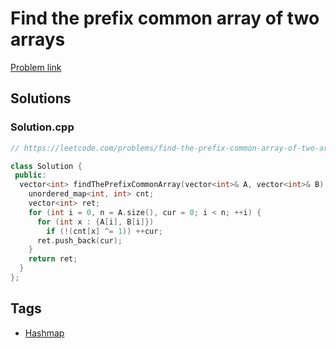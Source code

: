 # Find the prefix common array of two arrays

[Problem link](https://leetcode.com/problems/find-the-prefix-common-array-of-two-arrays/)

## Solutions


### Solution.cpp
```cpp
// https://leetcode.com/problems/find-the-prefix-common-array-of-two-arrays/

class Solution {
 public:
  vector<int> findThePrefixCommonArray(vector<int>& A, vector<int>& B) {
    unordered_map<int, int> cnt;
    vector<int> ret;
    for (int i = 0, n = A.size(), cur = 0; i < n; ++i) {
      for (int x : {A[i], B[i]})
        if (!(cnt[x] ^= 1)) ++cur;
      ret.push_back(cur);
    }
    return ret;
  }
};
```
## Tags

* [Hashmap](/README.md#Hashmap)
